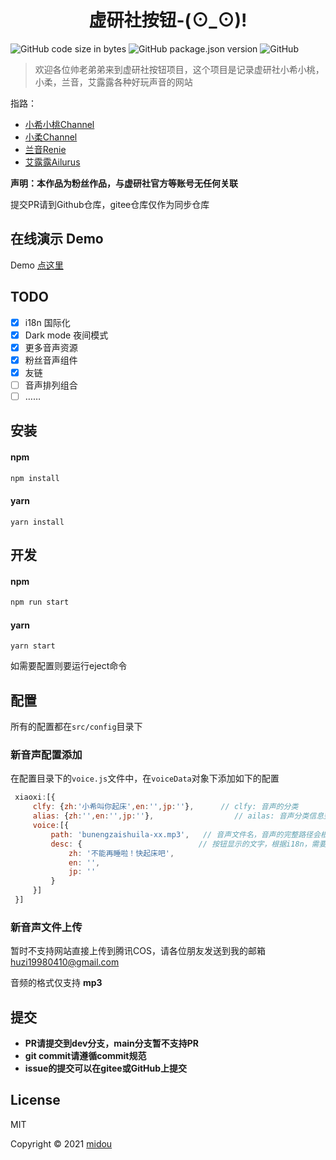 # <center>虚研社按钮-(⊙_⊙)!</center>

![GitHub code size in bytes](https://img.shields.io/github/languages/code-size/MIMONATCH/xuyanshe-voice-button?style=flat-square) ![GitHub package.json version](https://img.shields.io/github/package-json/v/MIMONATCH/xuyanshe-voice-button?style=flat-square) ![GitHub](https://img.shields.io/github/license/MIMONATCH/xuyanshe-voice-button?style=flat-square) 

> 欢迎各位帅老弟弟来到虚研社按钮项目，这个项目是记录虚研社小希小桃，小柔，兰音，艾露露各种好玩声音的网站

指路：

- [小希小桃Channel](https://space.bilibili.com/5563350)
- [小柔Channel](https://space.bilibili.com/1734978373)
- [兰音Renie](https://space.bilibili.com/698029620)
- [艾露露Ailurus](https://space.bilibili.com/1501380958)

**声明：本作品为粉丝作品，与虚研社官方等账号无任何关联**

提交PR请到Github仓库，gitee仓库仅作为同步仓库

## 在线演示 Demo

Demo [点这里](https://xysbtn.xiaoblogs.cn)

## TODO

- [x] i18n 国际化
- [x] Dark mode 夜间模式
- [x] 更多音声资源
- [x] 粉丝音声组件
- [x] 友链
- [ ] 音声排列组合
- [ ] ……

## 安装

#### npm

```sh
npm install
```

#### yarn

```
yarn install
```

## 开发

#### npm

```sh
npm run start
```

#### yarn

```
yarn start
```

如需要配置则要运行eject命令

## 配置

所有的配置都在`src/config`目录下

### 新音声配置添加

在配置目录下的`voice.js`文件中，在`voiceData`对象下添加如下的配置

```js
 xiaoxi:[{
     clfy: {zh:'小希叫你起床',en:'',jp:''},      // clfy: 音声的分类
     alias: {zh:'',en:'',jp:''},				  // ailas: 音声分类信息整活解释
     voice:[{
         path: 'bunengzaishuila-xx.mp3',   // 音声文件名，音声的完整路径会根据siteInfo配置中的cloud字段自动拼装
         desc: {     					  // 按钮显示的文字，根据i18n，需要三种语言
             zh: '不能再睡啦！快起床吧',
             en: '',
             jp: ''
         }
     }]
 }]
```

### 新音声文件上传

暂时不支持网站直接上传到腾讯COS，请各位朋友发送到我的邮箱 huzi19980410@gmail.com

音频的格式仅支持 **mp3**

## 提交

- **PR请提交到dev分支，main分支暂不支持PR**
- **git commit请遵循commit规范**
- **issue的提交可以在gitee或GitHub上提交**

## License

MIT

Copyright © 2021 [midou](https://github.com/MIMONATCH)

